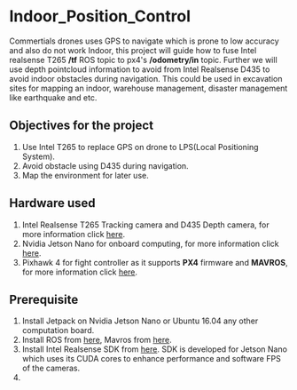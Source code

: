 # Indoor_Position_Control
Commertials drones uses GPS to navigate which is prone to low accuracy and also do not work Indoor, this project will guide how to fuse Intel realsense T265 **/tf** ROS
topic to px4's **/odometry/in** topic. Further we will use depth pointcloud information to avoid from Intel Realsense D435 to avoid indoor obstacles during navigation.
This could be used in excavation sites for mapping an indoor, warehouse management, disaster management like earthquake and etc. 
## Objectives for the project

1. Use Intel T265 to replace GPS on drone to LPS(Local Positioning System).
2. Avoid obstacle using D435 during navigation.
3. Map the environment for later use.
## Hardware used

1. Intel Realsense T265 Tracking camera and D435 Depth camera, for more information click [here](https://www.intel.in/content/www/in/en/architecture-and-technology/realsense-overview.html).
2. Nvidia Jetson Nano for onboard computing, for more information click [here](https://developer.nvidia.com/embedded/jetson-nano-developer-kit).
3. Pixhawk 4 for fight controller as it supports **PX4** firmware and **MAVROS**, for more information click [here](https://docs.px4.io/v1.9.0/en/flight_controller/pixhawk4.html).


## Prerequisite

1. Install Jetpack on Nvidia Jetson Nano or Ubuntu 16.04 any other computation board.
2. Install ROS from [here](http://wiki.ros.org/ROS/Installation), Mavros from [here](https://dev.px4.io/v1.9.0/en/ros/mavros_installation.html).
3. Install Intel Realsense SDK from [here](https://github.com/IntelRealSense/librealsense). SDK is developed for Jetson Nano which uses its CUDA cores
to enhance performance and software FPS of the cameras.
4. 
